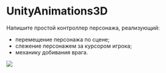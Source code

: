 # UnityAnimations3D

Напишите простой контроллер персонажа, реализующий:
* перемещение персонажа по сцене;
* слежение персонажем за курсором игрока;
* механику добивания врага.

![](game.gif)
